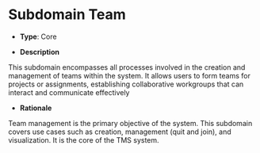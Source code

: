 # Subdomain Team

- **Type**: Core


- **Description**

 This subdomain encompasses all processes involved in the creation and management of teams within the system. It allows users to form teams for projects or assignments, establishing collaborative workgroups that can interact and communicate effectively
 
- **Rationale**

Team management is the primary objective of the system. This subdomain covers use cases such as creation, management (quit and join), and visualization. It is the core of the TMS system.
